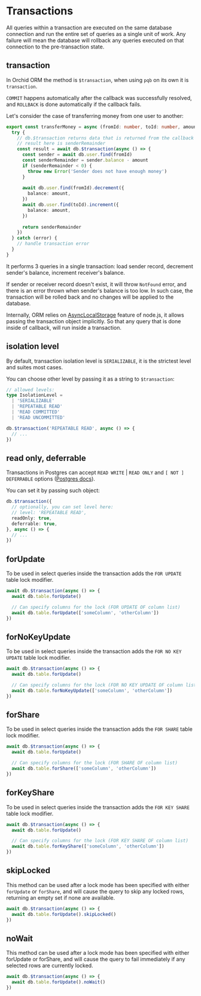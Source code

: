 # Transactions

All queries within a transaction are executed on the same database connection and run the entire set of queries as a single unit of work. Any failure will mean the database will rollback any queries executed on that connection to the pre-transaction state.

## transaction

In Orchid ORM the method is `$transaction`, when using `pqb` on its own it is `transaction`.

`COMMIT` happens automatically after the callback was successfully resolved, and `ROLLBACK` is done automatically if the callback fails.

Let's consider the case of transferring money from one user to another:

```ts
export const transferMoney = async (fromId: number, toId: number, amount: number) => {
  try {
    // db.$transaction returns data that is returned from the callback
    // result here is senderRemainder
    const result = await db.$transaction(async () => {
      const sender = await db.user.find(fromId)
      const senderRemainder = sender.balance - amount
      if (senderRemainder < 0) {
        throw new Error('Sender does not have enough money')
      }
      
      await db.user.find(fromId).decrement({
        balance: amount,
      })
      await db.user.find(toId).increment({
        balance: amount,
      })
      
      return senderRemainder
    })
  } catch (error) {
    // handle transaction error
  }
}
```

It performs 3 queries in a single transaction: load sender record, decrement sender's balance, increment receiver's balance.

If sender or receiver record doesn't exist, it will throw `NotFound` error, and there is an error thrown when sender's balance is too low.
In such case, the transaction will be rolled back and no changes will be applied to the database.

Internally, ORM relies on [AsyncLocalStorage](https://nodejs.org/api/async_context.html#class-asynclocalstorage) feature of node.js,
it allows passing the transaction object implicitly. So that any query that is done inside of callback, will run inside a transaction.

## isolation level

By default, transaction isolation level is `SERIALIZABLE`, it is the strictest level and suites most cases.

You can choose other level by passing it as a string to `$transaction`:

```ts
// allowed levels:
type IsolationLevel =
  | 'SERIALIZABLE'
  | 'REPEATABLE READ'
  | 'READ COMMITTED'
  | 'READ UNCOMMITTED'

db.$transaction('REPEATABLE READ', async () => {
  // ...
})
```

## read only, deferrable

Transactions in Postgres can accept `READ WRITE` | `READ ONLY` and `[ NOT ] DEFERRABLE` options ([Postgres docs](https://www.postgresql.org/docs/current/sql-set-transaction.html)).

You can set it by passing such object:

```ts
db.$transaction({
  // optionally, you can set level here:
  // level: 'REPEATABLE READ',
  readOnly: true,
  deferrable: true,
}, async () => {
  // ...
})
```

## forUpdate

To be used in select queries inside the transaction adds the `FOR UPDATE` table lock modifier.

```ts
await db.$transaction(async () => {
  await db.table.forUpdate()

  // Can specify columns for the lock (FOR UPDATE OF column list)
  await db.table.forUpdate(['someColumn', 'otherColumn'])
})
```

## forNoKeyUpdate

To be used in select queries inside the transaction adds the `FOR NO KEY UPDATE` table lock modifier.

```ts
await db.$transaction(async () => {
  await db.table.forUpdate()

  // Can specify columns for the lock (FOR NO KEY UPDATE OF column list)
  await db.table.forNoKeyUpdate(['someColumn', 'otherColumn'])
})
```

## forShare

To be used in select queries inside the transaction adds the `FOR SHARE` table lock modifier.

```ts
await db.$transaction(async () => {
  await db.table.forUpdate()

  // Can specify columns for the lock (FOR SHARE OF column list)
  await db.table.forShare(['someColumn', 'otherColumn'])
})
```

## forKeyShare

To be used in select queries inside the transaction adds the `FOR KEY SHARE` table lock modifier.

```ts
await db.$transaction(async () => {
  await db.table.forUpdate()

  // Can specify columns for the lock (FOR KEY SHARE OF column list)
  await db.table.forKeyShare(['someColumn', 'otherColumn'])
})
```

## skipLocked

This method can be used after a lock mode has been specified with either `forUpdate` or `forShare`, and will cause the query to skip any locked rows, returning an empty set if none are available.

```ts
await db.$transaction(async () => {
  await db.table.forUpdate().skipLocked()
})
```

## noWait

This method can be used after a lock mode has been specified with either forUpdate or forShare, and will cause the query to fail immediately if any selected rows are currently locked.

```ts
await db.$transaction(async () => {
  await db.table.forUpdate().noWait()
})
```
